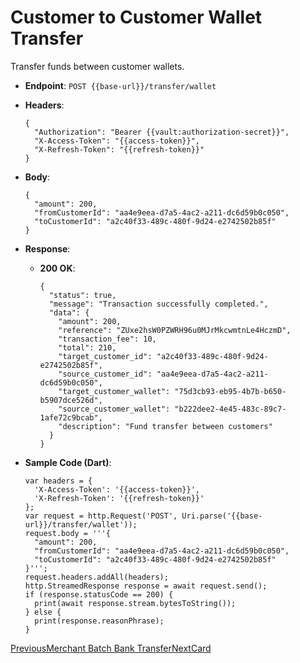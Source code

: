 # Customer to Customer Wallet Transfer

Transfer funds between customer wallets.

*   **Endpoint**: `POST {{base-url}}/transfer/wallet`
    
*   **Headers**:

    ```
    {
      "Authorization": "Bearer {{vault:authorization-secret}}",
      "X-Access-Token": "{{access-token}}",
      "X-Refresh-Token": "{{refresh-token}}"
    }
    ```
    
*   **Body**:

    ```
    {
      "amount": 200,
      "fromCustomerId": "aa4e9eea-d7a5-4ac2-a211-dc6d59b0c050",
      "toCustomerId": "a2c40f33-489c-480f-9d24-e2742502b85f"
    }
    ```
    
*   **Response**:
    
    *   **200 OK**:

        ```
        {
          "status": true,
          "message": "Transaction successfully completed.",
          "data": {
            "amount": 200,
            "reference": "ZUxe2hsW0PZWRH96u0MJrMkcwmtnLe4HczmD",
            "transaction_fee": 10,
            "total": 210,
            "target_customer_id": "a2c40f33-489c-480f-9d24-e2742502b85f",
            "source_customer_id": "aa4e9eea-d7a5-4ac2-a211-dc6d59b0c050",
            "target_customer_wallet": "75d3cb93-eb95-4b7b-b650-b5907dce526d",
            "source_customer_wallet": "b222dee2-4e45-483c-89c7-1afe72c9bcab",
            "description": "Fund transfer between customers"
          }
        }
        ```
        
    
*   **Sample Code (Dart)**:

    ```
    var headers = {
      'X-Access-Token': '{{access-token}}',
      'X-Refresh-Token': '{{refresh-token}}'
    };
    var request = http.Request('POST', Uri.parse('{{base-url}}/transfer/wallet'));
    request.body = '''{
      "amount": 200,
      "fromCustomerId": "aa4e9eea-d7a5-4ac2-a211-dc6d59b0c050",
      "toCustomerId": "a2c40f33-489c-480f-9d24-e2742502b85f"
    }''';
    request.headers.addAll(headers);
    http.StreamedResponse response = await request.send();
    if (response.statusCode == 200) {
      print(await response.stream.bytesToString());
    } else {
      print(response.reasonPhrase);
    }
    ```
    

[PreviousMerchant Batch Bank Transfer](/xpress-wallet-api/merchant/transfer/merchant-batch-bank-transfer)[NextCard](/xpress-wallet-api/merchant/card)